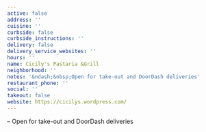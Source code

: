 ```yaml
---
active: false
address: ''
cuisine: ''
curbside: false
curbside_instructions: ''
delivery: false
delivery_service_websites: ''
hours: ''
name: Cicily's Pastaria &Grill
neighborhood: ''
notes: '&ndash;&nbsp;Open for take-out and DoorDash deliveries'
restaurant_phone: ''
social: ''
takeout: false
website: https://cicilys.wordpress.com/
---
```


&ndash;&nbsp;Open for take-out and DoorDash deliveries